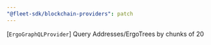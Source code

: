 ```yaml
---
"@fleet-sdk/blockchain-providers": patch
---
```


[`ErgoGraphQLProvider`] Query Addresses/ErgoTrees by chunks of 20
